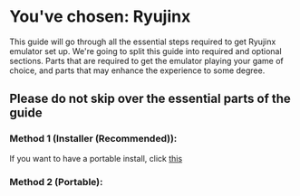 # You've chosen: Ryujinx

This guide will go through all the essential steps required to get Ryujinx emulator set up. We're going to split this guide into required and optional sections. Parts that are required to get the emulator playing your game of choice, and parts that may enhance the experience to some degree. 

## Please do not skip over the essential parts of the guide

### Method 1 (Installer (Recommended)):

If you want to have a portable install, click [this](#Method-2-Portable:)


### Method 2 (Portable):

